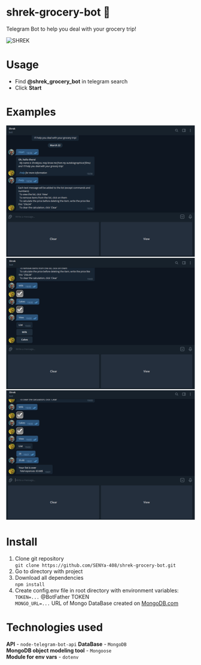 # **shrek-grocery-bot :fork_and_knife:**

Telegram Bot to help you deal with your grocery trip!

![SHREK](https://sm.news/wp-content/uploads/2020/07/23/1_1xs8foiytouxz5cdb-zxzq.jpeg)

# Usage

- Find **@shrek_grocery_bot** in telegram search
- Click **Start**

# Examples

![Example-1](https://raw.githubusercontent.com/SENYa-408/shrek-grocery-bot/master/readme-imgs/screenshot-1.png)
![Example-2](https://raw.githubusercontent.com/SENYa-408/shrek-grocery-bot/master/readme-imgs/screenshot-2.png)
![Example-3](https://raw.githubusercontent.com/SENYa-408/shrek-grocery-bot/master/readme-imgs/screenshot-3.png)

# Install

1. Clone git repository  
   `git clone https://github.com/SENYa-408/shrek-grocery-bot.git`
2. Go to directory with project
3. Download all dependencies  
   `npm install`
4. Create config.env file in root directory with environment variables:  
   `TOKEN=...` @BotFather TOKEN  
   `MONGO_URL=...` URL of Mongo DataBase created on [MongoDB.com](https://www.mongodb.com/)

# Technologies used

**API** - `node-telegram-bot-api`
**DataBase** - `MongoDB`  
**MongoDB object modeling tool** - `Mongoose`  
**Module for env vars** - `dotenv`
